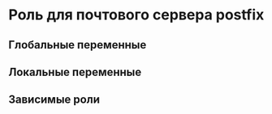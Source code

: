 Роль для почтового сервера postfix
=========

Глобальные переменные
---------

Локальные переменные
---------

Зависимые роли
---------
